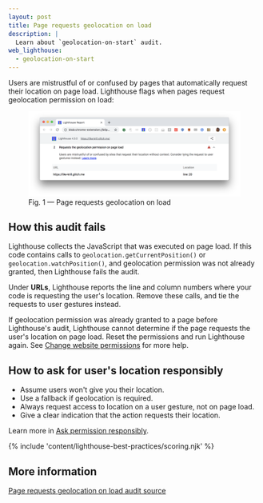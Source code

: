 ```yaml
---
layout: post
title: Page requests geolocation on load
description: |
  Learn about `geolocation-on-start` audit.
web_lighthouse:
  - geolocation-on-start
---
```


Users are mistrustful of or confused by pages
that automatically request their location on page load.
Lighthouse flags when pages request geolocation permission on load:

<figure class="w-figure">
  <img class="w-screenshot w-screenshot--filled" src="geolocation-on-start.png" alt="Lighthouse audit showing geolocation request on page load">
  <figcaption class="w-figcaption">
    Fig. 1 — Page requests geolocation on load
  </figcaption>
</figure>

## How this audit fails

Lighthouse collects the JavaScript that was executed on page load.
If this code contains calls to `geolocation.getCurrentPosition()` or
`geolocation.watchPosition()`, and geolocation permission was not already granted,
then Lighthouse fails the audit.

Under **URLs**,
Lighthouse reports the line and column numbers
where your code is requesting the user's location.
Remove these calls, 
and tie the requests to user gestures instead. 

If geolocation permission was already granted to a page before Lighthouse's audit,
Lighthouse cannot determine if the page requests the user's location on page load.
Reset the permissions and run Lighthouse again.
See [Change website permissions](https://support.google.com/chrome/answer/6148059) for more help.

## How to ask for user's location responsibly

- Assume users won't give you their location.
- Use a fallback if geolocation is required.
- Always request access to location on a user gesture,
not on page load.
- Give a clear indication that the action requests their location.

Learn more in
[Ask permission responsibly](https://developers.google.com/web/fundamentals/native-hardware/user-location/#ask_permission_responsibly).

{% include 'content/lighthouse-best-practices/scoring.njk' %}

## More information

[Page requests geolocation on load audit source](https://github.com/GoogleChrome/lighthouse/blob/master/lighthouse-core/audits/dobetterweb/geolocation-on-start.js)
